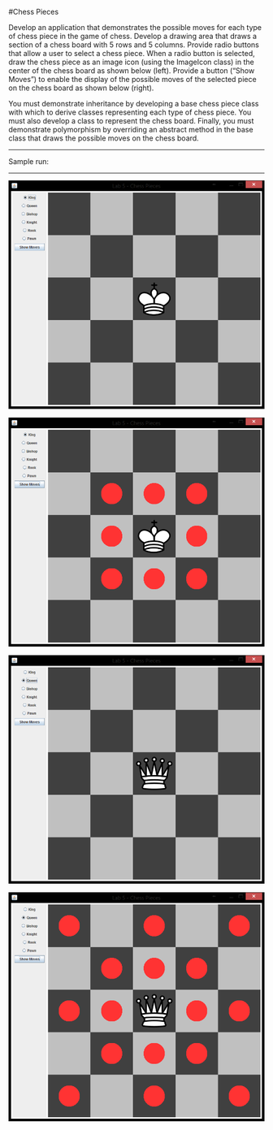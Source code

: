 #Chess Pieces

Develop an application that demonstrates the possible moves for each type of chess piece in the game of chess. Develop a drawing area that draws a section of a chess board with 5 rows and 5 columns. Provide radio buttons that allow a user to select a chess piece. When a radio button is selected, draw the chess piece as an image icon (using the ImageIcon class) in the center of the chess board as shown below (left). Provide a button (“Show Moves”) to enable the display of the possible moves of the selected piece on the chess board as shown below (right).

You must demonstrate inheritance by developing a base chess piece class with which to derive classes representing each type of chess piece. You must also develop a class to represent the chess board. Finally, you must demonstrate polymorphism by overriding an abstract method in the base class that draws the possible moves on the chess board.

************************************************************************************************************************************************************
Sample run:
************************************************************************************************************************************************************

![alt tag](sample0.png)

![alt tag](sample1.png)

![alt tag](sample2.png)

![alt tag](sample3.png)
